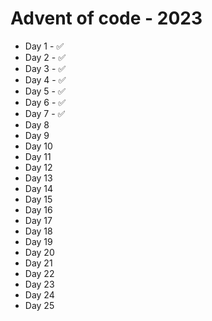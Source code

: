 # Advent of code - 2023

- Day 1 - ✅
- Day 2 - ✅
- Day 3 - ✅
- Day 4 - ✅
- Day 5 - ✅
- Day 6 - ✅
- Day 7 - ✅
- Day 8
- Day 9
- Day 10
- Day 11
- Day 12
- Day 13
- Day 14
- Day 15
- Day 16
- Day 17
- Day 18
- Day 19
- Day 20
- Day 21
- Day 22
- Day 23
- Day 24
- Day 25
